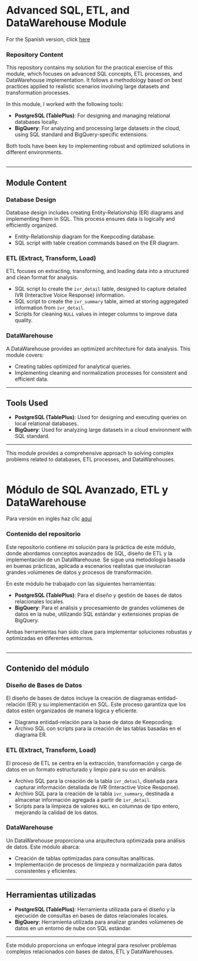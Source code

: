 # Advanced SQL, ETL, and DataWarehouse Module

For the Spanish version, click [here](#Módulo-de-SQL-Avanzado-ETL-y-DataWarehouse)

### **Repository Content**

This repository contains my solution for the practical exercise of this module, which focuses on advanced SQL concepts, ETL processes, and DataWarehouse implementation. It follows a methodology based on best practices applied to realistic scenarios involving large datasets and transformation processes.

In this module, I worked with the following tools:
- **PostgreSQL (TablePlus)**: For designing and managing relational databases locally.
- **BigQuery**: For analyzing and processing large datasets in the cloud, using SQL standard and BigQuery-specific extensions.

Both tools have been key to implementing robust and optimized solutions in different environments.<br><br>

---

## **Module Content**

### **Database Design**
Database design includes creating Entity-Relationship (ER) diagrams and implementing them in SQL. This process ensures data is logically and efficiently organized.

- Entity-Relationship diagram for the Keepcoding database.
- SQL script with table creation commands based on the ER diagram.

### **ETL (Extract, Transform, Load)**
ETL focuses on extracting, transforming, and loading data into a structured and clean format for analysis.

- SQL script to create the `ivr_detail` table, designed to capture detailed IVR (Interactive Voice Response) information.
- SQL script to create the `ivr_summary` table, aimed at storing aggregated information from `ivr_detail`.
- Scripts for cleaning `NULL` values in integer columns to improve data quality.

### **DataWarehouse**
A DataWarehouse provides an optimized architecture for data analysis. This module covers:

- Creating tables optimized for analytical queries.
- Implementing cleaning and normalization processes for consistent and efficient data.

---

## **Tools Used**

- **PostgreSQL (TablePlus)**: Used for designing and executing queries on local relational databases.
- **BigQuery**: Used for analyzing large datasets in a cloud environment with SQL standard.

---

This module provides a comprehensive approach to solving complex problems related to databases, ETL processes, and DataWarehouses.
<br><br>




# Módulo de SQL Avanzado, ETL y DataWarehouse

Para versión en inglés haz clic [aquí](#Advanced-SQL-ETL-and-DataWarehouse-Module)

### **Contenido del repositorio**

Este repositorio contiene mi solución para la práctica de este módulo, donde abordamos conceptos avanzados de SQL, diseño de ETL y la implementación de un DataWarehouse. Se sigue una metodología basada en buenas prácticas, aplicada a escenarios realistas que involucran grandes volúmenes de datos y procesos de transformación.

En este módulo he trabajado con las siguientes herramientas:
- **PostgreSQL (TablePlus)**: Para el diseño y gestión de bases de datos relacionales locales.
- **BigQuery**: Para el análisis y procesamiento de grandes volúmenes de datos en la nube, utilizando SQL estándar y extensiones propias de BigQuery.

Ambas herramientas han sido clave para implementar soluciones robustas y optimizadas en diferentes entornos.<br><br>

---

## **Contenido del módulo**

### **Diseño de Bases de Datos**
El diseño de bases de datos incluye la creación de diagramas entidad-relación (ER) y su implementación en SQL. Este proceso garantiza que los datos estén organizados de manera lógica y eficiente.

- Diagrama entidad-relación para la base de datos de Keepcoding.
- Archivo SQL con scripts para la creación de las tablas basadas en el diagrama ER.

### **ETL (Extract, Transform, Load)**
El proceso de ETL se centra en la extracción, transformación y carga de datos en un formato estructurado y limpio para su uso en análisis.

- Archivo SQL para la creación de la tabla `ivr_detail`, diseñada para capturar información detallada de IVR (Interactive Voice Response).
- Archivo SQL para la creación de la tabla `ivr_summary`, destinada a almacenar información agregada a partir de `ivr_detail`.
- Scripts para la limpieza de valores `NULL` en columnas de tipo entero, mejorando la calidad de los datos.

### **DataWarehouse**
Un DataWarehouse proporciona una arquitectura optimizada para análisis de datos. Este módulo abarca:

- Creación de tablas optimizadas para consultas analíticas.
- Implementación de procesos de limpieza y normalización para datos consistentes y eficientes.

---

## **Herramientas utilizadas**

- **PostgreSQL (TablePlus)**: Herramienta utilizada para el diseño y la ejecución de consultas en bases de datos relacionales locales.
- **BigQuery**: Herramienta utilizada para analizar grandes volúmenes de datos en un entorno de nube con SQL estándar.

---

Este módulo proporciona un enfoque integral para resolver problemas complejos relacionados con bases de datos, ETL y DataWarehouses.

